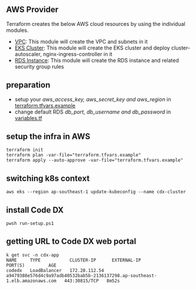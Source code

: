 ## AWS Provider
Terraform creates the below AWS cloud resources by using the individual modules.
- [VPC](./vpc): This module will create the VPC and subnets in it
- [EKS Cluster](./eks-cluster): This module will create the EKS cluster and deploy cluster-autoscaler, nginx-ingress-controller in it
- [RDS Instance](./rds-instance): This module will create the RDS instance and related security group rules
<!-- - [Kubernetes secrets (with RDS/S3 details)](./secrets): This module will create the kubernetes namespace and required secrets in it -->

## preparation
- setup your *aws_access_key, aws_secret_key and aws_region* in [terraform.tfvars.example](terraform.tfvars.example)
- change default RDS *db_port, db_username and db_password* in [variables.tf](variables.tf)


## setup the infra in AWS
```
terraform init
terraform plan -var-file="terraform.tfvars.example"
terraform apply --auto-approve -var-file="terraform.tfvars.example"
```

## switching k8s context
```
aws eks --region ap-southeast-1 update-kubeconfig --name cdx-cluster
```

## install Code DX
```
pwsh run-setup.ps1
```

## getting URL to Code DX web portal
```
k get svc -n cdx-app
NAME     TYPE           CLUSTER-IP      EXTERNAL-IP                                                                    PORT(S)         AGE
codedx   LoadBalancer   172.20.112.54   a9479388e576d4c9a97adb40532bab5b-2136137298.ap-southeast-1.elb.amazonaws.com   443:30815/TCP   8m52s
```
